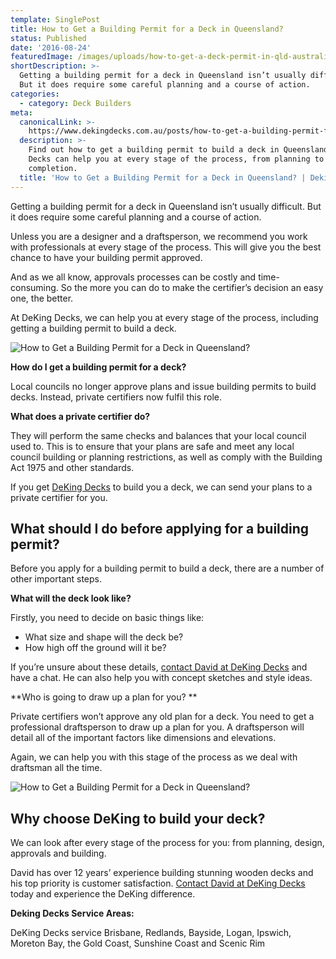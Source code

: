 ```yaml
---
template: SinglePost
title: How to Get a Building Permit for a Deck in Queensland?
status: Published
date: '2016-08-24'
featuredImage: /images/uploads/how-to-get-a-deck-permit-in-qld-australia.jpeg
shortDescription: >-
  Getting a building permit for a deck in Queensland isn’t usually difficult.
  But it does require some careful planning and a course of action.
categories:
  - category: Deck Builders
meta:
  canonicalLink: >-
    https://www.dekingdecks.com.au/posts/how-to-get-a-building-permit-for-a-deck-in-queensland/
  description: >-
    Find out how to get a building permit to build a deck in Queensland. DeKing
    Decks can help you at every stage of the process, from planning to
    completion.
  title: 'How to Get a Building Permit for a Deck in Queensland? | Deking '
---
```

Getting a building permit for a deck in Queensland isn’t usually difficult. But it does require some careful planning and a course of action.

Unless you are a designer and a draftsperson, we recommend you work with professionals at every stage of the process. This will give you the best chance to have your building permit approved.

And as we all know, approvals processes can be costly and time-consuming. So the more you can do to make the certifier’s decision an easy one, the better.

At DeKing Decks, we can help you at every stage of the process, including getting a building permit to build a deck.

![How to Get a Building Permit for a Deck in Queensland?](/images/uploads/red-meranti.jpg)

**How do I get a building permit for a deck?**

Local councils no longer approve plans and issue building permits to build decks. Instead, private certifiers now fulfil this role.

**What does a private certifier do?**

They will perform the same checks and balances that your local council used to. This is to ensure that your plans are safe and meet any local council building or planning restrictions, as well as comply with the Building Act 1975 and other standards.

If you get [DeKing Decks](https://www.dekingdecks.com.au/) to build you a deck, we can send your plans to a private certifier for you.

## What should I do before applying for a building permit?

Before you apply for a building permit to build a deck, there are a number of other important steps.

**What will the deck look like?**

Firstly, you need to decide on basic things like:

* What size and shape will the deck be?
* How high off the ground will it be?

If you’re unsure about these details, [contact David at DeKing Decks](https://www.dekingdecks.com.au/contact/) and have a chat. He can also help you with concept sketches and style ideas.

**Who is going to draw up a plan for you?
**

Private certifiers won’t approve any old plan for a deck. You need to get a professional draftsperson to draw up a plan for you. A draftsperson will detail all of the important factors like dimensions and elevations.

Again, we can help you with this stage of the process as we deal with draftsman all the time.

![How to Get a Building Permit for a Deck in Queensland?](/images/uploads/how-to-get-a-deck-permit-in-qld-australia.jpeg)

## Why choose DeKing to build your deck?

We can look after every stage of the process for you: from planning, design, approvals and building.

David has over 12 years’ experience building stunning wooden decks and his top priority is customer satisfaction. [Contact David at DeKing Decks](https://www.dekingdecks.com.au/contact/) today and experience the DeKing difference.

**Deking Decks Service Areas:**

DeKing Decks service Brisbane, Redlands, Bayside, Logan, Ipswich, Moreton Bay, the Gold Coast, Sunshine Coast and Scenic Rim
